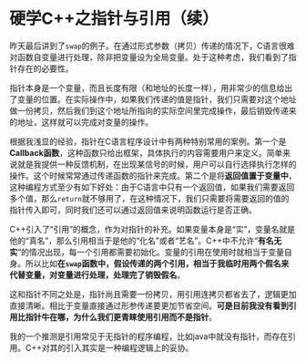 # 硬学C++之指针与引用（续）

昨天最后讲到了`swap`的例子。在通过形式参数（拷贝）传递的情况下，C语言很难对函数自变量进行处理，除非把变量设为全局变量。处于这种考虑，我们看到了指针存在的必要性。

指针本身是一个变量，而且长度有限（和地址的长度一样），用非常少的信息给出了变量的位置。在实际操作中，如果我们传递的值是指针，我们只需要对这个地址做一份拷贝，然后我们到这个地址所指向的实际空间里完成操作，最后销毁传递来的地址，这样就可以完成对变量的操作。

根据我浅显的经验，指针在C语言程序设计中有两种特别常用的案例。第一个是**Callback函数**，这种函数只给出框架，具体执行的内容需要用户来定义。简单来说就是我提供一种反馈机制，在出现某信号的时候，用户可以自行选择执行怎样的操作。这个时候常常通过传递函数的指针来完成。第二个是将**返回值置于变量中**，这种编程方式至少有如下好处：由于C语言中只有一个返回值，如果我们需要返回多个值，那么`return`就不够用了，在这种情况下，我们只需要将需要返回的值的指针传入即可，同时我们还可以通过返回值来说明函数运行是否正确。

C++引入了“引用”的概念，作为对指针的补充。如果变量本身是“实”，变量名就是他的“真名”，那么引用相当于是他的“化名”或者“艺名”。C++中不允许“**有名无实**”的情况出现，每一个引用都需要初始化。变量的引用在使用时就相当于变量自身。所以比如**在`swap`函数中，假设传递的两个引用，相当于我临时用两个假名来代替变量，对变量进行处理，处理完了销毁假名**。

这和指针不同之处是，指针尚且需要一份拷贝，用引用连拷贝都省去了，逻辑更加直接清晰。相比于变量直接通过形参传递要更加节省空间。**可是目前我没有看到引用比指针牛在哪，为什么我们更青睐使用引用而不是指针**。

我的一个推测是引用常见于无指针的程序编程，比如java中就没有指针，而存在引用。C++对其的引入其实是一种编程逻辑上的妥协。